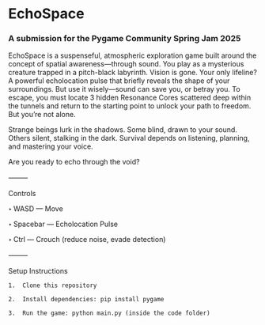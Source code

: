# EchoSpace
### A submission for the Pygame Community Spring Jam 2025

EchoSpace is a suspenseful, atmospheric exploration game built around the concept of spatial awareness—through sound.
You play as a mysterious creature trapped in a pitch-black labyrinth. Vision is gone. Your only lifeline? A powerful echolocation pulse that briefly reveals the shape of your surroundings. But use it wisely—sound can save you, or betray you.
To escape, you must locate 3 hidden Resonance Cores scattered deep within the tunnels and return to the starting point to unlock your path to freedom.
But you’re not alone.

Strange beings lurk in the shadows. Some blind, drawn to your sound. Others silent, stalking in the dark. Survival depends on listening, planning, and mastering your voice.

Are you ready to echo through the void?

⸻

Controls

‣ WASD — Move

‣ Spacebar — Echolocation Pulse

‣ Ctrl — Crouch (reduce noise, evade detection)

⸻

Setup Instructions

	1.	Clone this repository

	2.	Install dependencies: pip install pygame

	3.	Run the game: python main.py (inside the code folder)
